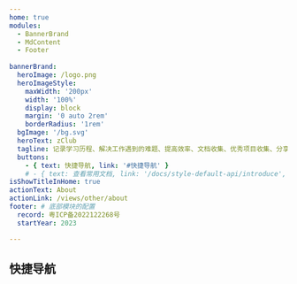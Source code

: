 ```yaml
---
home: true
modules:
  - BannerBrand
  - MdContent
  - Footer
  
bannerBrand:
  heroImage: /logo.png
  heroImageStyle:
    maxWidth: '200px'
    width: '100%'
    display: block
    margin: '0 auto 2rem'
    borderRadius: '1rem'
  bgImage: '/bg.svg'
  heroText: zClub
  tagline: 记录学习历程、解决工作遇到的难题、提高效率、文档收集、优秀项目收集、分享交流、作品展示等功能网站。
  buttons:
    - { text: 快捷导航, link: '#快捷导航' }
    # - { text: 查看常用文档, link: '/docs/style-default-api/introduce', type: 'plain' }
isShowTitleInHome: true
actionText: About
actionLink: /views/other/about
footer: # 底部模块的配置
  record: 粤ICP备2022122268号
  startYear: 2023

---
```



## 快捷导航
<home></home>